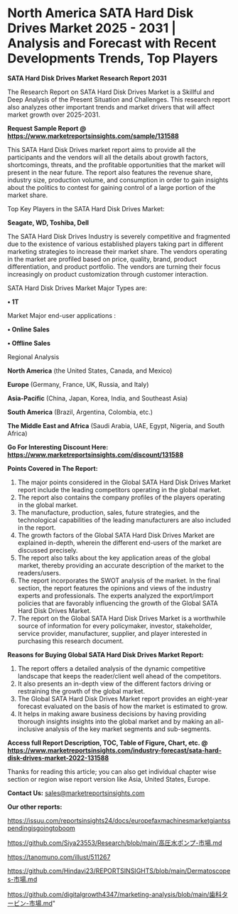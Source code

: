 # North America SATA Hard Disk Drives Market 2025 - 2031 | Analysis and Forecast with Recent Developments Trends, Top Players

<strong>SATA Hard Disk Drives Market Research Report 2031</strong>

The Research Report on SATA Hard Disk Drives Market is a Skillful and Deep Analysis of the Present Situation and Challenges. This research report also analyzes other important trends and market drivers that will affect market growth over 2025-2031.

<strong>Request Sample Report @ <a href=https://www.marketreportsinsights.com/sample/131588>https://www.marketreportsinsights.com/sample/131588</a></strong>

This SATA Hard Disk Drives market report aims to provide all the participants and the vendors will all the details about growth factors, shortcomings, threats, and the profitable opportunities that the market will present in the near future. The report also features the revenue share, industry size, production volume, and consumption in order to gain insights about the politics to contest for gaining control of a large portion of the market share.

Top Key Players in the SATA Hard Disk Drives Market:

<strong>Seagate, WD, Toshiba, Dell</strong>

The SATA Hard Disk Drives Industry is severely competitive and fragmented due to the existence of various established players taking part in different marketing strategies to increase their market share. The vendors operating in the market are profiled based on price, quality, brand, product differentiation, and product portfolio. The vendors are turning their focus increasingly on product customization through customer interaction.

SATA Hard Disk Drives Market Major Types are:

<strong>• 1T</strong>

Market Major end-user applications :

<strong>• Online Sales

• Offline Sales</strong>

Regional Analysis

</u><strong><b>North America</b></strong> (the United States, Canada, and Mexico)

<strong><b>Europe </b></strong>(Germany, France, UK, Russia, and Italy)

<strong><b>Asia-Pacific</b></strong> (China, Japan, Korea, India, and Southeast Asia)

<strong><b>South America</b></strong> (Brazil, Argentina, Colombia, etc.)

<strong><b>The Middle East and Africa</b></strong> (Saudi Arabia, UAE, Egypt, Nigeria, and South Africa)

<strong>Go For Interesting Discount Here: <a href=https://www.marketreportsinsights.com/discount/131588>https://www.marketreportsinsights.com/discount/131588</a></strong>

<strong>Points Covered in The Report:</strong>
<ol>
  <li>The major points considered in the Global SATA Hard Disk Drives Market report include the leading competitors operating in the global market.</li>
  <li>The report also contains the company profiles of the players operating in the global market.</li>
  <li>The manufacture, production, sales, future strategies, and the technological capabilities of the leading manufacturers are also included in the report.</li>
  <li>The growth factors of the Global SATA Hard Disk Drives Market are explained in-depth, wherein the different end-users of the market are discussed precisely.</li>
  <li>The report also talks about the key application areas of the global market, thereby providing an accurate description of the market to the readers/users.</li>
  <li>The report incorporates the SWOT analysis of the market. In the final section, the report features the opinions and views of the industry experts and professionals. The experts analyzed the export/import policies that are favorably influencing the growth of the Global SATA Hard Disk Drives Market.</li>
  <li>The report on the Global SATA Hard Disk Drives Market is a worthwhile source of information for every policymaker, investor, stakeholder, service provider, manufacturer, supplier, and player interested in purchasing this research document.</li>
</ol>
<strong>Reasons for Buying Global SATA Hard Disk Drives Market Report:</strong>

<ol>
  <li>The report offers a detailed analysis of the dynamic competitive landscape that keeps the reader/client well ahead of the competitors.</li>
  <li>It also presents an in-depth view of the different factors driving or restraining the growth of the global market.</li>
  <li>The Global SATA Hard Disk Drives Market report provides an eight-year forecast evaluated on the basis of how the market is estimated to grow.</li>
  <li>It helps in making aware business decisions by having providing thorough insights insights into the global market and by making an all-inclusive analysis of the key market segments and sub-segments.</li>
</ol>
<strong>Access full Report Description, TOC, Table of Figure, Chart, etc. @ <a href=https://www.marketreportsinsights.com/industry-forecast/sata-hard-disk-drives-market-2022-131588>https://www.marketreportsinsights.com/industry-forecast/sata-hard-disk-drives-market-2022-131588</a></strong>


Thanks for reading this article; you can also get individual chapter wise section or region wise report version like Asia, United States, Europe.

<strong>Contact Us:</strong>
sales@marketreportsinsights.com

<strong>Our other reports:</strong>

<a href=https://issuu.com/reportsinsights24/docs/europefaxmachinesmarketgiantsspendingisgoingtoboom>https://issuu.com/reportsinsights24/docs/europefaxmachinesmarketgiantsspendingisgoingtoboom</a>

<a href=https://github.com/Siya23553/Research/blob/main/高圧水ポンプ-市場.md>https://github.com/Siya23553/Research/blob/main/高圧水ポンプ-市場.md</a>

<a href=https://tanomuno.com/illust/511267>https://tanomuno.com/illust/511267</a>

<a href=https://github.com/Hindavi23/REPORTSINSIGHTS/blob/main/Dermatoscopes-市場.md>https://github.com/Hindavi23/REPORTSINSIGHTS/blob/main/Dermatoscopes-市場.md</a>

<a href=https://github.com/digitalgrowth4347/marketing-analysis/blob/main/歯科タービン-市場.md>https://github.com/digitalgrowth4347/marketing-analysis/blob/main/歯科タービン-市場.md</a>"

